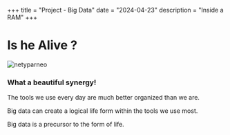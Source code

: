 +++
title = "Project - Big Data"
date = "2024-04-23"
description = "Inside a RAM"
+++

# Is he Alive ?

![netyparneo](/img/ishealive.png)

### What a beautiful synergy!

The tools we use every day are much better organized than we are.

Big data can create a logical life form within the tools we use most.

Big data is a precursor to the form of life.